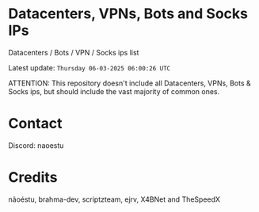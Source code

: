 # Datacenters, VPNs, Bots and Socks IPs
 
Datacenters / Bots / VPN / Socks ips list

Latest update: `Thursday 06-03-2025 06:00:26 UTC` 

ATTENTION: This repository doesn't include all Datacenters, VPNs, Bots & Socks ips, 
but should include the vast majority of common ones.

# Contact
Discord: naoestu

# Credits
nãoéstu, brahma-dev, scriptzteam, ejrv, X4BNet and TheSpeedX

